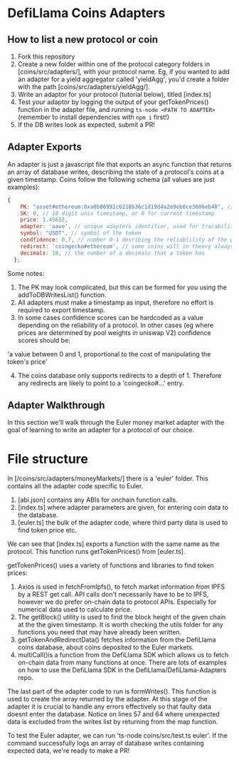 # DefiLlama Coins Adapters 

## How to list a new protocol or coin

1. Fork this repository
2. Create a new folder within one of the protocol category folders in [coins/src/adapters/], with your protocol name. Eg, if you wanted to add an adapter for a yield aggregator called 'yieldAgg', you'd create a folder with the path [coins/src/adapters/yieldAgg/]. 
3. Write an adaptor for your protocol (tutorial below), titled [index.ts]
4. Test your adaptor by logging the output of your getTokenPrices() function in the adapter file, and running `ts-node <PATH TO ADAPTER>` (remember to install dependencies with `npm i` first!)
5. If the DB writes look as expected, submit a PR!

## Adapter Exports

An adapter is just a javascript file that exports an async function that returns an array of database writes, describing the state of a protocol's coins at a given timestamp. Coins follow the following schema (all values are just examples):

```js
{
    PK: "asset#ethereum:0xa0b86991c6218b36c1d19d4a2e9eb0ce3606eb48", // unique identifier showing the chain and address of the token
    SK: 0, // 10 digit unix timestamp, or 0 for current timestamp
    price: 1.45632, 
    adapter: 'aave', // unique adapters identifier, used for tracability inside the database 
    symbol: "USDT", // symbol of the token
    condfidence: 0.7, // number 0-1 desribing the reliablility of the price data (more information below) 
    redirect: 'coingecko#ethereum', // some coins will in theory always have the same price as another token in the DB. In this case a 'redirect' can be used instead of a 'price'. This will usually be undefined
    decimals: 18, // the number of a decimals that a token has      
  };
```

Some notes:

1. The PK may look complicated, but this can be formed for you using the addToDBWritesList() function.
2. All adapters must make a timestamp as input, therefore no effort is required to export timestamp.
3. In some cases confidence scores can be hardcoded as a value depending on the reliability of a protocol. In other cases (eg where prices are determined by pool weights in uniswap V2) confidence scores should be:

'a value between 0 and 1, proportional to the cost of manipulating the token's price'

4. The coins database only supports redirects to a depth of 1. Therefore any redirects are likely to point to a 'coingecko#...' entry.

## Adapter Walkthrough

In this section we'll walk through the Euler money market adapter with the goal of learning to write an adapter for a protocol of our choice.

# File structure

In [/coins/src/adapters/moneyMarkets/] there is a 'euler' folder. This contains all the adapter code specific to Euler.

1. [abi.json] contains any ABIs for onchain function calls.
2. [index.ts] where adapter parameters are given, for entering coin data to the database. 
3. [euler.ts] the bulk of the adapter code, where third party data is used to find token price etc.

We can see that [index.ts] exports a function with the same name as the protocol. This function runs getTokenPrices() from [euler.ts]. 

getTokenPrices() uses a variety of functions and libraries to find token prices:

1. Axios is used in fetchFromIpfs(), to fetch market information from IPFS by a REST get call. API calls don't necessarily have to be to IPFS, however we do prefer on-chain data to protocol APIs. Especially for numerical data used to calculate price. 
2. The getBlock() utility is used to find the block height of the given chain at the the given timestamp. It is worth checking the utils folder for any functions you need that may have already been written. 
3. getTokenAndRedirectData() fetches information from the DefiLlama coins database, about coins deposited to the Euler markets.
4. multiCall()is a function from the DefiLlama SDK which allows us to fetch on-chain data from many functions at once. There are lots of examples on how to use the DefiLlama SDK in the DefiLlama/DefiLlama-Adapters repo.

The last part of the adapter code to run is formWrites(). This function is used to create the array returned by the adapter. At this stage of the adapter it is crucial to handle any errors effectively so that faulty data doesnt enter the database. Notice on lines 57 and 64 where unexpected data is excluded from the writes list by returning from the map function. 

To test the Euler adapter, we can run 'ts-node coins/src/test.ts euler'. If the command successfully logs an array of database writes containing expected data, we're ready to make a PR!